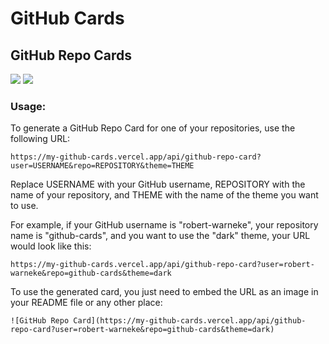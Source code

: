 # GitHub Cards


## GitHub Repo Cards

![](https://my-github-cards.vercel.app/api/github-repo-card?user=robert-warneke&repo=github-cards&theme=light)
![](https://my-github-cards.vercel.app/api/github-repo-card?user=robert-warneke&repo=github-cards&theme=dark)

### Usage:

To generate a GitHub Repo Card for one of your repositories, use the following URL:

```
https://my-github-cards.vercel.app/api/github-repo-card?user=USERNAME&repo=REPOSITORY&theme=THEME
```

Replace USERNAME with your GitHub username, REPOSITORY with the name of your repository, and THEME with the name of the theme you want to use.

For example, if your GitHub username is "robert-warneke", your repository name is "github-cards", and you want to use the "dark" theme, your URL would look like this:

```
https://my-github-cards.vercel.app/api/github-repo-card?user=robert-warneke&repo=github-cards&theme=dark
```

To use the generated card, you just need to embed the URL as an image in your README file or any other place:

```
![GitHub Repo Card](https://my-github-cards.vercel.app/api/github-repo-card?user=robert-warneke&repo=github-cards&theme=dark)
```